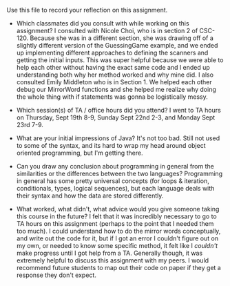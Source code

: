 Use this file to record your reflection on this assignment.

- Which classmates did you consult with while working on this assignment?
I consulted with Nicole Choi, who is in section 2 of CSC-120. Because she was in a different section, she was drawing off of a slightly different version of the GuessingGame example, and we ended up implementing different approaches to defining the scanners and getting the initial inputs. This was super helpful because we were able to help each other without having the exact same code and I ended up understanding both why her method worked and why mine did. I also consulted Emily Middleton who is in Section 1. We helped each other debug our MirrorWord functions and she helped me realize why doing the whole thing with if statements was gonna be logistically messy. 

- Which session(s) of TA / office hours did you attend?
I went to TA hours on Thursday, Sept 19th 8-9, Sunday Sept 22nd 2-3, and Monday Sept 23rd 7-9. 

- What are your initial impressions of Java? 
It's not too bad. Still not used to some of the syntax, and its hard to wrap my head around object oriented programming, but I'm getting there. 

- Can you draw any conclusion about programming in general from the similarities or the differences between the two languages? 
Programming in general has some pretty universal concepts (for loops & iteration, conditionals, types, logical sequences), but each language deals with their syntax and how the data are stored differently. 

- What worked, what didn't, what advice would you give someone taking this course in the future?
I felt that it was incredibly necessary to go to TA hours on this assignment (perhaps to the point that I needed them too much). I could understand how to do the mirror words conceptually, and write out the code for it, but if I got an error I couldn't figure out on my own, or needed to know some specific method, it felt like I *couldn't* make progress until I got help from a TA. Generally though, it was extremely helpful to discuss this assignment with my peers. I would recommend future students to map out their code on paper if they get a response they don't expect. 
